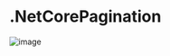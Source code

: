 # .NetCorePagination

![image](https://user-images.githubusercontent.com/56643124/108038379-d0a0f680-704b-11eb-9a66-b374eaafe5ac.png)
